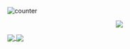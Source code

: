 ![counter](https://en6r6gv946ysn16.m.pipedream.net)
<p align="center">
  <img src="https://github.com/nguyenviethungbkhn/nguyenviethungbkhn/blob/master/screedbot.gif" />
</p>
<a href="https://github.com/anuraghazra/github-readme-stats">
  <img align="center" src="https://github-readme-stats.vercel.app/api?username=nguyenviethungbkhn&count_private=true&show_icons=true&theme=synthwave" />
</a>
<a href="https://github.com/anuraghazra/convoychat">
  <img align="center" src="https://github-readme-stats.vercel.app/api/top-langs/?username=nguyenviethungbkhn" />
</a>
